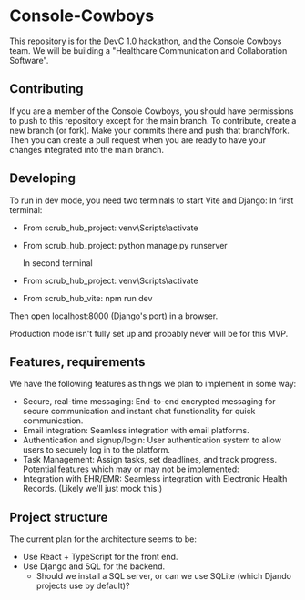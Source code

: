 # Console-Cowboys

This repository is for the DevC 1.0 hackathon, and the Console Cowboys team. We will be building a "Healthcare Communication and Collaboration Software".

## Contributing

If you are a member of the Console Cowboys, you should have permissions to push to this repository except for the main branch.
To contribute, create a new branch (or fork). Make your commits there and push that branch/fork. Then you can create a pull request when you are ready to have your changes integrated into the main branch.

## Developing

To run in dev mode, you need two terminals to start Vite and Django:
    In first terminal:
* From scrub_hub_project: venv\Scripts\activate
* From scrub_hub_project: python manage.py runserver

    In second terminal
* From scrub_hub_project: venv\Scripts\activate
* From scrub_hub_vite: npm run dev


Then open localhost:8000 (Django's port) in a browser.

Production mode isn't fully set up and probably never will be for this MVP.

## Features, requirements

We have the following features as things we plan to implement in some way:
* Secure, real-time messaging: End-to-end encrypted messaging for secure communication and instant chat functionality for quick communication.
* Email integration: Seamless integration with email platforms.
* Authentication and signup/login: User authentication system to allow users to securely log in to the platform.
* Task Management: Assign tasks, set deadlines, and track progress.
Potential features which may or may not be implemented:
* Integration with EHR/EMR: Seamless integration with Electronic Health Records. (Likely we'll just mock this.)

## Project structure

The current plan for the architecture seems to be:
* Use React + TypeScript for the front end.
* Use Django and SQL for the backend.
	* Should we install a SQL server, or can we use SQLite (which Djando projects use by default)?